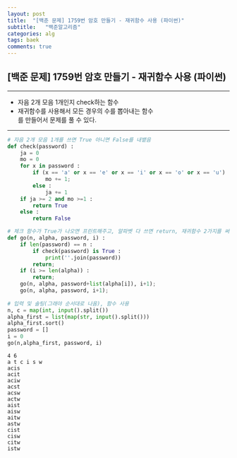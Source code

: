 ```yaml
---
layout: post
title:  "[백준 문제] 1759번 암호 만들기 - 재귀함수 사용 (파이썬)"
subtitle:   "백준알고리즘"
categories: alg
tags: baek
comments: true
---
```


## [백준 문제] 1759번 암호 만들기 - 재귀함수 사용 (파이썬)  
  
    
      
---
  
  
- 자음 2개 모음 1개인지 check하는 함수
- 재귀함수를 사용해서 모든 경우의 수를 뽑아내는 함수  
를 만들어서 문제를 풀 수 있다.

---
```python
# 자음 2개 모음 1개를 쓰면 True 아니면 False를 내뱉음    
def check(password) :
    ja = 0
    mo = 0
    for x in password :
        if (x == 'a' or x == 'e' or x == 'i' or x == 'o' or x == 'u') :
            mo += 1;
        else :
            ja += 1
    if ja >= 2 and mo >=1 :
        return True
    else :
        return False

# 체크 함수가 True가 나오면 프린트해주고, 알파벳 다 쓰면 return, 재귀함수 2가지를 써서, 알파뱃을 쓴경우와 안쓴경우를 모두 시행
def go(n, alpha, password, i) :
    if len(password) == n :
        if check(password) is True :
            print(''.join(password))
        return;
    if (i >= len(alpha)) :
        return;
    go(n, alpha, password+list(alpha[i]), i+1);
    go(n, alpha, password, i+1);
    
# 입력 및 솔팅(그래야 순서대로 나옴), 함수 사용
n, c = map(int, input().split())
alpha_first = list(map(str, input().split()))
alpha_first.sort()
password = []
i = 0
go(n,alpha_first, password, i)   

```

    4 6
    a t c i s w
    acis
    acit
    aciw
    acst
    acsw
    actw
    aist
    aisw
    aitw
    astw
    cist
    cisw
    citw
    istw
    
